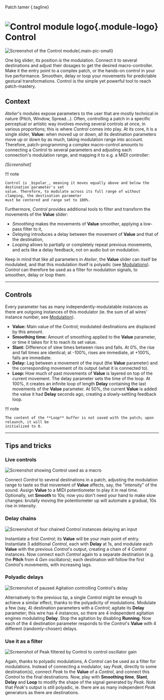 Patch tamer
{.tagline}

# ![Control module logo](../assets/images/modules/control/control.svg){.module-logo} Control

![Screenshot of the Control module](../assets/images/modules/control/control.png){.main-pic-small}

One big slider; its position _is_ the modulation. Connect it to several destinations and adjust their dosages to get the desired macro-controller. Make it the entry point to a complex patch, or the hands-on control in your live performance. Smoothen, delay or loop your movements for predictable gestural transformations. Control is the simple yet powerful tool to reach patch-mastery.

## Context

_Atelier_'s modules expose parameters to the user that are mostly technical in nature (Pitch, Window, Spread...). Often, controlling a patch in a specific perceptual or artistic way involves moving several controls at once, in various proportions; this is where _Control_ comes into play. At its core, it is a single slider, **Value:** when moved up or down, all its destination parameters move up or down by as much, taking modulation range into account. Therefore, patch-programming a complex macro-control amounts to connecting a Control to several parameters and adjusting each connection's modulation range, and mapping it to e.g. a MIDI controller:

_[Screenshot]_

!!! note

    Control is _bipolar_, meaning it moves equally above and below the destination parameter's set
    value. Therefore, to modulate across its full range of without clamping, the destination parameter
    must be centered and range set to 100%.

Furthermore, _Control_ provides additional tools to filter and transform the movements of the **Value** slider:

* _Smoothing_ makes the movements of **Value** smoother, applying a low-pass filter to it,
* _Delaying_ introduces a delay between the movement of **Value** and that of the destination,
* _Looping_ allows to partially or completely repeat previous movements, and acts like a delay feedback, not on audio but on modulation.

Keep in mind that like all parameters in _Atelier_, the **Value** slider can itself be modulated, and that this modulation itself is polyadic (see [Modulations](../atelier/modulation.md)). _Control_ can therefore be used as a filter for modulation signals, to smoothen, delay or loop them.

---

## Controls

Every parameter has as many independently-modulatable instances as there are outgoing instances of this modulator (ie. the sum of all wires' instance number, see [Modulation](../atelier/modulation.md)).

* **Value:** Main value of the Control; modulated destinations are displaced by this amount.
* **Smoothing time:** Amount of smoothing applied to the **Value** parameter, or time it takes for it to reach its set value.
* **Slant:** Difference of slew times between rises and falls. At 0%, the rise and fall times are identical; at -100%, rises are immediate, at +100%, falls are immediate.
* **Delay:** Lag between a movement of the input (the **Value** parameter) and the corresponding movement of its output (what it is connected to).
* **Loop:** How much of past movements of **Value** is layered on top of the current movement. The delay parameter sets the time of the loop. At 100%, it creates an infinite loop of length **Delay** containing the last movements of the **Value** parameter. At 50%, the current **Value** is added the value it had **Delay** seconds ago, creating a slowly-settling feedback loop.

!!! note

    The content of the **Loop** buffer is not saved with the patch; upon relaunch, it will be
    initialized to 0.

---

## Tips and tricks

### Live controls

![Screenshot showing Control used as a macro](../assets/images/modules/control/control-tips-live-controls.png)

Connect _Control_ to several destinations in a patch, adjusting the modulation range to taste so that movement of **Value** affects, say, the "intensity" of the sound. Assign **Value** to a MIDI potentiometer to play it in real time. Optionally, set **Smooth** to 10s; now you don't need your hand to make slow changes: brutally moving the potentiometer up will automate a gradual, 10s rise in intensity.

### Delay chains

![Screenshot of four chained Control instances delaying an input](../assets/images/modules/control/control-tips-delay-chains.png)

Instantiate a first _Control_; its **Value** will be your main point of entry. Instantiate 3 additional _Control_, each with **Delay** at 1s, and modulate each **Value** with the previous _Control_'s output, creating a chain of 4 _Control_ instances. Now connect each _Control_ again to a separate destination (e.g. the **Pitch** from 4 _Gen_ oscillators); each destination will follow the first _Control_'s movements, with increasing lags.

### Polyadic delays

![Screenshot of paused Agitation controlling Control's delay](../assets/images/modules/control/control-tips-plyadic-delays.png)

Alternatively to the previous tip, a single _Control_ might be enough to achieve a similar effect, thanks to the polyadicity of modulations. Modulate a few (say, 4) destination parameters with a _Control_; agitate its **Delay** parameter; this wire has 4 instances, so there are 4 independent agitation engines modulating **Delay**. Stop the agitation by disabling **Running**. Now each of the 4 destination parameter responds to the _Control_'s **Value** with 4 different (randomly-chosen) delays.

### Use it as a filter

![Screenshot of Peak filtered by Control to control oscillator gain](../assets/images/modules/control/control-tips-filter.png)

Again, thanks to polyadic modulations, A _Control_ can be used as a filter for modulations. Instead of connecting a modulator, say _Peak_, directly to some destination(s), connect _Peak_ to the **Value** of a _Control_, and connect this _Control_ to the final destinations. Now, play with **Smoothing time**, **Slant**, **Delay** and **Loop** to modify the shape of the signal generated by _Peak_. Note that _Peak_'s output is still polyadic, ie. there are as many independent _Peak_ generators as there are destinations.
